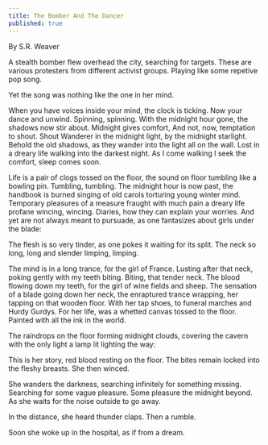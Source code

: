 ```yaml
---
title: The Bomber And The Dancer
published: true
---
```

By S.R. Weaver

A stealth bomber flew overhead the city, searching for targets. These are various protesters from different activist groups. Playing like some repetive pop song.

Yet the song was nothing like the one in her mind.

When you have voices inside your mind, the clock is ticking. Now your dance and unwind. Spinning, spinning. With the midnight hour gone, the shadows now stir about. Midnight gives comfort, And not, now, temptation to shout. Shout Wanderer in the midnight light, by the midnight starlight. Behold the old shadows, as they wander into the light all on the wall. Lost in a dreary life walking into the darkest night. As I come walking I seek the comfort, sleep comes soon.

Life is a pair of clogs tossed on the floor, the sound on floor tumbling like a bowling pin. Tumbling, tumbling. The midnight hour is now past, the handbook is burned singing of old carols torturing young winter mind. Temporary pleasures of a measure fraught with much pain a dreary life profane wincing, wincing. Diaries, how they can explain your worries. And yet are not always meant to pursuade, as one fantasizes about girls under the blade:

The flesh is so very tinder,
as one pokes it
waiting for its split.
The neck so long, long and slender
limping, limping.

The mind is in a long trance, for the girl of France. Lusting after that neck, poking gently with my teeth biting. Biting, that tender neck. The blood flowing down my teeth, for the girl of wine fields and sheep. The sensation of a blade going down her neck, the enraptured trance wrapping, her tapping on that wooden floor. With her tap shoes, to funeral marches and Hurdy Gurdys. For her life, was a whetted canvas tossed to the floor. Painted with all the ink in the world.

The raindrops on the floor forming midnight clouds, covering the cavern with the only light a lamp lit lighting the way:

This is her story, red blood
resting on the floor.
The bites remain
locked into the fleshy breasts.
She then winced.

She wanders the darkness, searching infinitely for something missing. Searching for some vague pleasure. Some pleasure the midnight beyond. As she waits for the noise outside to go away.

In the distance, she heard thunder claps. Then a rumble.

Soon she woke up in the hospital, as if from a dream.
